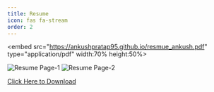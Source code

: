 ```yaml
---
title: Resume
icon: fas fa-stream
order: 2
---
```


<embed src="https://ankushpratap95.github.io/resmue_ankush.pdf" type="application/pdf" width:70% height:50%>

![Resume Page-1](https://ankushpratap95.github.io/resmue_ankush_page-0001.jpg "Resume Page-1")
![Resume Page-2](https://ankushpratap95.github.io/resmue_ankush_page-0002.jpg "Resume Page-2")

[Click Here to Download](https://ankushpratap95.github.io/resmue_ankush.pdf "download")
